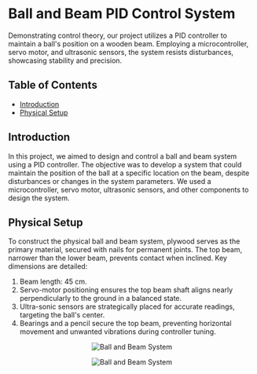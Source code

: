 # Ball and Beam PID Control System

Demonstrating control theory, our project utilizes a PID controller to maintain a ball's position on a wooden beam. Employing a microcontroller, servo motor, and ultrasonic sensors, the system resists disturbances, showcasing stability and precision.

## Table of Contents

- [Introduction](#introduction)
- [Physical Setup](#physical-setup)

## Introduction

In this project, we aimed to design and control a ball and beam system using a PID controller. The objective was to develop a system that could maintain the position of the ball at a specific location on the beam, despite disturbances or changes in the system parameters. We used a microcontroller, servo motor, ultrasonic sensors, and other components to design the system.

## Physical Setup

To construct the physical ball and beam system, plywood serves as the primary material, secured with nails for permanent joints. The top beam, narrower than the lower beam, prevents contact when inclined. Key dimensions are detailed:
1. Beam length: 45 cm.
2. Servo-motor positioning ensures the top beam shaft aligns nearly perpendicularly to the ground in a balanced state.
3. Ultra-sonic sensors are strategically placed for accurate readings, targeting the ball's center.
4. Bearings and a pencil secure the top beam, preventing horizontal movement and unwanted vibrations during controller tuning.

<p align="center">
  <img src="https://github.com/aman32hhjbb/Ball-Beam-System-/assets/109418796/c538901f-491f-4ca0-8bff-88c5d846cdb7" alt="Ball and Beam System">
</p>

<p align="center">
  <img src="https://github.com/aman32hhjbb/Ball-Beam-System-/assets/109418796/dd15a10b-c842-4682-a363-0b48fb6b3746" alt="Ball and Beam System">
</p>


  
